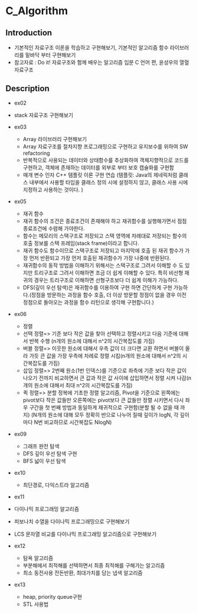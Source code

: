 # C_Algorithm

## Introduction
* 기본적인 자료구조 이론을 학습하고 구현해보기, 기본적인 알고리즘 함수 라이브러리를 밑바닥 부터 구현해보기
* 참고자료 : Do it! 자료구조와 함께 배우는 알고리즘 입문 C 언어 편, 윤성우의 열혈 자료구조 

## Description
* ex02
 * stack 자료구조 구현해보기

* ex03
  * Array 라이브러리 구현해보기
  * Array 자료구조를 절차지향 프로그래밍으로 구현하고 유지보수를 위하여 SW refactoring 
  * 반복적으로 사용되는 데이터와 상태함수를 추상화하여 객체지향적으로 코드를 구현하고, 객체에 존재하는 데이터를 외부로 부터 보호 캡슐화를 구현함 
  * 매개 변수 인자 C++ 템플릿 이론 구현 연습 (템플릿: Java의 제네릭처럼 클래스 내부에서 사용할 타입을 클래스 정의 시에 설정하지 않고, 클래스 사용 시에 지정하고 사용하는 것이다. )


* ex05
  * 재귀 함수
  * 재귀 함수의 조건은 종료조건이 존재해야 하고 재귀함수를 실행해가면서 점점 종료조건에 수렴해 가야한다. 
  * 함수는 메모리의 스택구조로 저장되고 스택 영역에 차례대로 저장되는 함수의 호출 정보를 스택 프레임(stack frame)이라고 합니다.
  * 재귀 함수도 함수이므로 스택구조로 저장되고 마지막에 호출 된 재귀 함수가 가장 먼저 반환되고 가장 먼저 호출된 재귀함수가 가장 나중에 반환된다.
  * 재귀함수의 동작 방법을 이해하기 위해서는 스택구조로 그려서 이해할 수 도 있지만 트리구조로 그려서 이해하면 조금 더 쉽게 이해할 수 있다. 특히 비선형 재귀의 경우는 트리구조로 이해하면 선형구조보다 더 쉽게 이해가 가능하다. 
  * DFS(깊이 우선 탐색)은 재귀함수를 이용하여 구현 하면 간단하게 구현 가능하다.(정점을 방문하는 과정을 함수 호출, 더 이상 방문할 정점이 없을 경우 이전 정점으로 돌아오는 과정을 함수 리턴으로 생각해 구현합니다.)

* ex06
  * 정렬
  * 선택 정렬=> 기준 보다 작은 값을 찾아 선택하고 정렬시키고 다음 기준에 대해서 반복 수행 (n개의 원소에 대해서 n^2의 시간복잡도를 가짐)
  * 버블 정렬=> 이웃한 원소에 대해서 우측 값이 더 크다면 교환 하면서 버블이 올라 가듯 큰 값을 가장 우측에 차례로 정렬 시킴(n개의 원소에 대해서 n^2의 시간복잡도를 가짐)
  * 삽입 정렬=> 2번째 원소(1번 인덱스)를 기준으로 좌측에 기준 보다 작은 값이 나오기 전까지 비교하면서 큰 값과 작은 값 사이에 삽입하면서 정렬 시켜 나감(n개의 원소에 대해서 최대 n^2의 시간복잡도를 가짐)
  * 퀵 정렬=> 분할 정복에 기초한 정렬 알고리즘, Pivot을 기준으로 왼쪽에는 pivot보다 작은 값들만 오른쪽에는 pivot보다 큰 값들만 정렬 시키면서 다시 좌우 구간을 첫 번째 방법과 동일하게 재귀적으로 구현함(분할 될 수 없을 때 까지) (N개의 원소에 대해 모두 정확히 반으로 나누어 질때 깊이가 logN, 각 깊이마다 N번 비교하므로 시간복잡도 NlogN)


* ex09
  * 그래프 완전 탐색 
  * DFS 깊이 우선 탐색 구현
  * BFS 넓이 우선 탐색 


* ex10
  * 최단경로, 다익스트라 알고리즘

* ex11
 * 다이나믹 프로그래밍 알고리즘
 * 피보나치 수열을 다이나믹 프로그래밍으로 구현해보기
 * LCS 문자열 비교를 다이나믹 프로그래밍 알고리즘으로 구현해보기

* ex12
  * 탐욕 알고리즘
  * 부분해에서 최적해를 선택하면서 최종 최적해를 구해가는 알고리즘
  * 최소 동전사용 잔돈반환, 최대가치를 담는 냅색 알고리즘

* ex13
  * heap, priority queue구현
  * STL 사용법   
